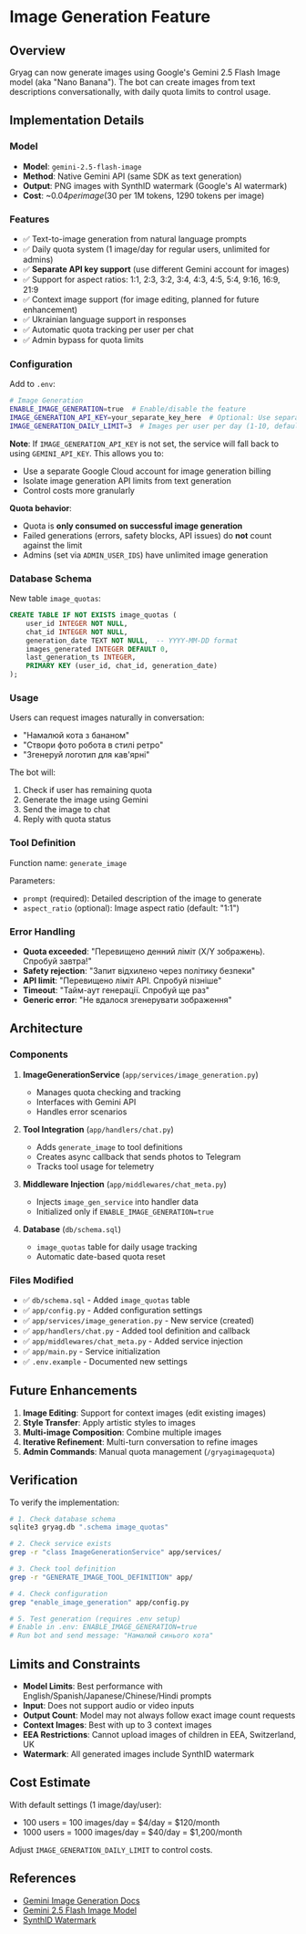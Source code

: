 # Image Generation Feature

## Overview

Gryag can now generate images using Google's Gemini 2.5 Flash Image model (aka "Nano Banana"). The bot can create images from text descriptions conversationally, with daily quota limits to control usage.

## Implementation Details

### Model
- **Model**: `gemini-2.5-flash-image`
- **Method**: Native Gemini API (same SDK as text generation)
- **Output**: PNG images with SynthID watermark (Google's AI watermark)
- **Cost**: ~$0.04 per image ($30 per 1M tokens, 1290 tokens per image)

### Features

- ✅ Text-to-image generation from natural language prompts
- ✅ Daily quota system (1 image/day for regular users, unlimited for admins)
- ✅ **Separate API key support** (use different Gemini account for images)
- ✅ Support for aspect ratios: 1:1, 2:3, 3:2, 3:4, 4:3, 4:5, 5:4, 9:16, 16:9, 21:9
- ✅ Context image support (for image editing, planned for future enhancement)
- ✅ Ukrainian language support in responses
- ✅ Automatic quota tracking per user per chat
- ✅ Admin bypass for quota limits

### Configuration

Add to `.env`:

```bash
# Image Generation
ENABLE_IMAGE_GENERATION=true  # Enable/disable the feature
IMAGE_GENERATION_API_KEY=your_separate_key_here  # Optional: Use separate account for images
IMAGE_GENERATION_DAILY_LIMIT=3  # Images per user per day (1-10, default: 3)
```

**Note**: If `IMAGE_GENERATION_API_KEY` is not set, the service will fall back to using `GEMINI_API_KEY`. This allows you to:
- Use a separate Google Cloud account for image generation billing
- Isolate image generation API limits from text generation
- Control costs more granularly

**Quota behavior**:
- Quota is **only consumed on successful image generation**
- Failed generations (errors, safety blocks, API issues) do **not** count against the limit
- Admins (set via `ADMIN_USER_IDS`) have unlimited image generation

### Database Schema

New table `image_quotas`:

```sql
CREATE TABLE IF NOT EXISTS image_quotas (
    user_id INTEGER NOT NULL,
    chat_id INTEGER NOT NULL,
    generation_date TEXT NOT NULL,  -- YYYY-MM-DD format
    images_generated INTEGER DEFAULT 0,
    last_generation_ts INTEGER,
    PRIMARY KEY (user_id, chat_id, generation_date)
);
```

### Usage

Users can request images naturally in conversation:

- "Намалюй кота з бананом"
- "Створи фото робота в стилі ретро"
- "Згенеруй логотип для кав'ярні"

The bot will:
1. Check if user has remaining quota
2. Generate the image using Gemini
3. Send the image to chat
4. Reply with quota status

### Tool Definition

Function name: `generate_image`

Parameters:
- `prompt` (required): Detailed description of the image to generate
- `aspect_ratio` (optional): Image aspect ratio (default: "1:1")

### Error Handling

- **Quota exceeded**: "Перевищено денний ліміт (X/Y зображень). Спробуй завтра!"
- **Safety rejection**: "Запит відхилено через політику безпеки"
- **API limit**: "Перевищено ліміт API. Спробуй пізніше"
- **Timeout**: "Тайм-аут генерації. Спробуй ще раз"
- **Generic error**: "Не вдалося згенерувати зображення"

## Architecture

### Components

1. **ImageGenerationService** (`app/services/image_generation.py`)
   - Manages quota checking and tracking
   - Interfaces with Gemini API
   - Handles error scenarios

2. **Tool Integration** (`app/handlers/chat.py`)
   - Adds `generate_image` to tool definitions
   - Creates async callback that sends photos to Telegram
   - Tracks tool usage for telemetry

3. **Middleware Injection** (`app/middlewares/chat_meta.py`)
   - Injects `image_gen_service` into handler data
   - Initialized only if `ENABLE_IMAGE_GENERATION=true`

4. **Database** (`db/schema.sql`)
   - `image_quotas` table for daily usage tracking
   - Automatic date-based quota reset

### Files Modified

- ✅ `db/schema.sql` - Added `image_quotas` table
- ✅ `app/config.py` - Added configuration settings
- ✅ `app/services/image_generation.py` - New service (created)
- ✅ `app/handlers/chat.py` - Added tool definition and callback
- ✅ `app/middlewares/chat_meta.py` - Added service injection
- ✅ `app/main.py` - Service initialization
- ✅ `.env.example` - Documented new settings

## Future Enhancements

1. **Image Editing**: Support for context images (edit existing images)
2. **Style Transfer**: Apply artistic styles to images
3. **Multi-image Composition**: Combine multiple images
4. **Iterative Refinement**: Multi-turn conversation to refine images
5. **Admin Commands**: Manual quota management (`/gryagimagequota`)

## Verification

To verify the implementation:

```bash
# 1. Check database schema
sqlite3 gryag.db ".schema image_quotas"

# 2. Check service exists
grep -r "class ImageGenerationService" app/services/

# 3. Check tool definition
grep -r "GENERATE_IMAGE_TOOL_DEFINITION" app/

# 4. Check configuration
grep "enable_image_generation" app/config.py

# 5. Test generation (requires .env setup)
# Enable in .env: ENABLE_IMAGE_GENERATION=true
# Run bot and send message: "Намалюй синього кота"
```

## Limits and Constraints

- **Model Limits**: Best performance with English/Spanish/Japanese/Chinese/Hindi prompts
- **Input**: Does not support audio or video inputs
- **Output Count**: Model may not always follow exact image count requests
- **Context Images**: Best with up to 3 context images
- **EEA Restrictions**: Cannot upload images of children in EEA, Switzerland, UK
- **Watermark**: All generated images include SynthID watermark

## Cost Estimate

With default settings (1 image/day/user):
- 100 users = 100 images/day = $4/day = $120/month
- 1000 users = 1000 images/day = $40/day = $1,200/month

Adjust `IMAGE_GENERATION_DAILY_LIMIT` to control costs.

## References

- [Gemini Image Generation Docs](https://ai.google.dev/gemini-api/docs/image-generation)
- [Gemini 2.5 Flash Image Model](https://ai.google.dev/gemini-api/docs/models/gemini)
- [SynthID Watermark](https://ai.google.dev/responsible/docs/safeguards/synthid)
